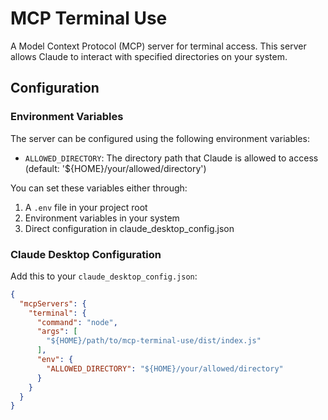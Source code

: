 # MCP Terminal Use

A Model Context Protocol (MCP) server for terminal access. This server allows Claude to interact with specified directories on your system.

## Configuration

### Environment Variables

The server can be configured using the following environment variables:

- `ALLOWED_DIRECTORY`: The directory path that Claude is allowed to access (default: '${HOME}/your/allowed/directory')

You can set these variables either through:
1. A `.env` file in your project root
2. Environment variables in your system
3. Direct configuration in claude_desktop_config.json

### Claude Desktop Configuration

Add this to your `claude_desktop_config.json`:

```json
{
  "mcpServers": {
    "terminal": {
      "command": "node",
      "args": [
        "${HOME}/path/to/mcp-terminal-use/dist/index.js"
      ],
      "env": {
        "ALLOWED_DIRECTORY": "${HOME}/your/allowed/directory"
      }
    }
  }
}